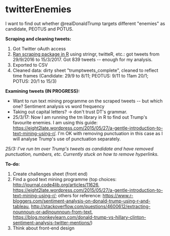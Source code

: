 # twitterEnemies

I want to find out whether @realDonaldTrump targets different "enemies" as candidate, PEOTUS and POTUS.

<b>Scraping and cleaning tweets:</b>
1. Got Twitter oAuth access
2. <a href="http://www.interhacktives.com/2017/01/25/scrape-tweets-r-journalists/">Ran scraping package in R</a> using stringr, twitteR, etc.: got tweets from 29/9/2016 to 15/3/2017. Got 839 tweets -- enough for my analysis.
3. Exported to CSV
4. Cleaned data: dirty sheet "trumptweets_complete", cleaned to reflect time frames (Candidate: 29/9 to 8/11; PEOTUS: 9/11 to 11am 20/1; POTUS: 20/1 to 15/3)

<b>Examining tweets (IN PROGRESS):</b>
- Want to run text mining programme on the scraped tweets -- but which one? Sentiment analysis vs word frequency
- Taking out capital letters? -> don't trust DT's grammar.
- 25/3/17:  Now I am running the tm library in R to find out Trump's favourite enemies. I am using this guide: https://eight2late.wordpress.com/2015/05/27/a-gentle-introduction-to-text-mining-using-r/. I'm OK with removing punctuation in this case as I will analyse Trump's use of punctuation separately.

<i> 25/3: I've run tm over Trump's tweets as candidate and have removed punctuation, numbers, etc. Currently stuck on how to remove hyperlinks.</i>

<b>To-do:</b>
1. Create challenges sheet (front end)
2. Find a good text mining programme (top choices: http://journal.code4lib.org/articles/11626, https://eight2late.wordpress.com/2015/05/27/a-gentle-introduction-to-text-mining-using-r/; others for reference: https://www.r-bloggers.com/sentiment-analysis-on-donald-trump-using-r-and-tableau, http://stackoverflow.com/questions/4600612/extracting-nounnoun-or-adjnounnoun-from-text, https://blog.monkeylearn.com/donald-trump-vs-hillary-clinton-sentiment-analysis-twitter-mentions/)
3. Think about front-end design
